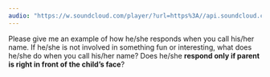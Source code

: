 ```yaml
---
audio: "https://w.soundcloud.com/player/?url=https%3A//api.soundcloud.com/tracks/1406198446%3Fsecret_token%3Ds-pW8DLJyvclh&color=%23ff5500&auto_play=true&hide_related=false&show_comments=true&show_user=true&show_reposts=false&show_teaser=true&visual=true"
---
```


Please give me an example of how he/she responds when you call his/her name. If he/she is not involved in something fun or interesting, what does he/she do when you call his/her name? Does he/she <strong>respond only if parent is right in front of the child’s face</strong>?